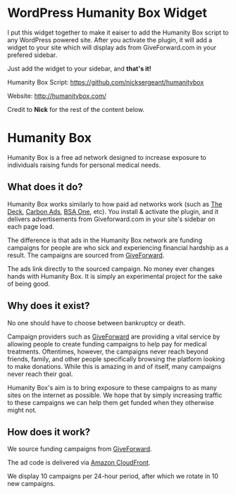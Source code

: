 WordPress Humanity Box Widget
============
I put this widget together to make it eaiser to add the Humanity Box script to any WordPress powered site. After you
activate the plugin, it will add a widget to your site which will display ads from GiveForward.com in your prefered sidebar. 

Just add the widget to your sidebar, and <b>that's it!</b>

Humanity Box Script: https://github.com/nicksergeant/humanitybox

Website: http://humanitybox.com/

Credit to <b>Nick</b> for the rest of the content below. 

Humanity Box
============

Humanity Box is a free ad network designed to increase exposure to individuals
raising funds for personal medical needs.

What does it do?
----------------

Humanity Box works similarly to how paid ad networks work (such as
[The Deck](http://decknetwork.net/), [Carbon Ads](http://carbonads.net/),
[BSA One](http://bsaone.com/), etc). You install & activate the plugin, 
and it delivers advertisements from Giveforward.com in your site's sidebar 
on each page load.

The difference is that ads in the Humanity Box network are funding campaigns
for people are who sick and experiencing financial hardship as a result. The
campaigns are sourced from [GiveForward](http://www.giveforward.com/).

The ads link directly to the sourced campaign. No money ever changes hands
with Humanity Box. It is simply an experimental project for the sake of being
good.

Why does it exist?
------------------

No one should have to choose between bankruptcy or death.

Campaign providers such as [GiveForward](http://www.giveforward.com/) are
providing a vital service by allowing people to create funding campaigns to
help pay for medical treatments.  Oftentimes, however, the campaigns never
reach beyond friends, family, and other people specifically browsing the
platform looking to make donations.  While this is amazing in and of itself,
many campaigns never reach their goal.

Humanity Box's aim is to bring exposure to these campaigns to as many sites on
the internet as possible. We hope that by simply increasing traffic to these
campaigns we can help them get funded when they otherwise might not.

How does it work?
-----------------

We source funding campaigns from [GiveForward](http://www.giveforward.com/).

The ad code is delivered via [Amazon CloudFront](http://aws.amazon.com/cloudfront/).

We display 10 campaigns per 24-hour period, after which we rotate in 10 new
campaigns.

